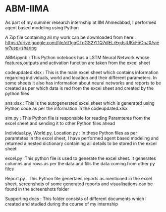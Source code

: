 # ABM-IIMA

As part of my summer research internship at IIM Ahmedabad, I performed agent based modeling using Python

A Zip file containing all my work can be downloaded from here : https://drive.google.com/file/d/1gqCTdGS2Yt1Q7dlELrEgdsIUKcFoOnJX/view?usp=sharing

ABM.ipynb : This Python notebook has a LSTM Neural Network whose features,outputs and activation function are taken from the excel sheet

codeupdated.xlsx : This is the main excel sheet which contains information regarding individuals, world and location and their different parameters. In some sheets it also has information about neural networks and reports to be created as per which data is red from the excel sheet and created by the python files

ans.xlsx : This is the autogenersted excel sheet which is generated using Python code as per the information in the codeupdated.xlsx

sim.py  : This Python file is responsible for reading Paramteres from the excel sheet and sending it to other Python files ahead

Individual.py, World.py, Location.py : In these Python files as per paramtetes in the excel sheet, I have performed agent based modeling and returned a nested dictionary containing all details to be stored in the excel sheet

excel.py  :This python file is used to generate the excel sheet. It generates columns and rows as per the data and fills the data coming from other py files

Report.py : This Python file genertaes reports as mentioned in the excel sheet, screenshots of some generated reports and visualisations can be found in the screenshots folder

Supporting docs : This folder consists of different documents which I created and studied during the course of my internship
